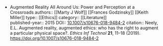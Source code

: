 - Augmented Reality All Around Us: Power and Perception at a Crossroads
  authors::  [[Marty J Wolf]] [[Frances Godzinsky]] [[Keith Miller]]
  type:: [[Ethics]] 
  category:: [[Literature]]  
  published-year:: 2015
  DOI:: [10.1007/s10676-018-9484-2](https://doi.org/10.1007/s10676-018-9484-2) 
  citation:: Neely, E.L. Augmented reality, augmented ethics: who has the right to augment a particular physical space?. *Ethics Inf Technol* **21**, 11–18 (2019). https://doi.org/10.1007/s10676-018-9484-2
